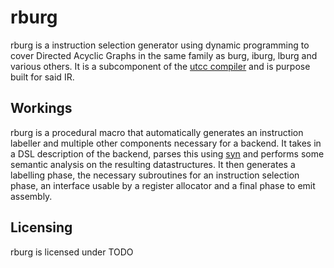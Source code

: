# rburg
rburg is a instruction selection generator using dynamic programming to cover Directed Acyclic Graphs in the same family as burg, iburg, lburg and various others. It is a subcomponent of the [utcc compiler](https://github.com/lotrbuilders/Compiler-Project) and is purpose built for said IR.

## Workings
rburg is a procedural macro that automatically generates an instruction labeller and multiple other components necessary for a backend. It takes in a DSL description of the backend, parses this using [syn](https://crates.io/crates/syn) and performs some semantic analysis on the resulting datastructures. It then generates a labelling phase, the necessary subroutines for an instruction selection phase, an interface usable by a register allocator and a final phase to emit assembly. 

## Licensing
rburg is licensed under TODO
